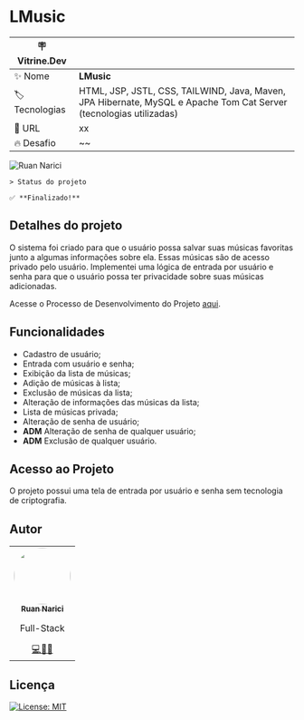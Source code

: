 # LMusic

| :placard: Vitrine.Dev |     |
| -------------  | --- |
| :sparkles: Nome        | **LMusic**
| :label: Tecnologias | HTML, JSP, JSTL, CSS, TAILWIND, Java, Maven, JPA Hibernate, MySQL e Apache Tom Cat Server (tecnologias utilizadas)
| :rocket: URL         | xx
| :fire: Desafio     | ~~

<!-- Inserir imagem com a #vitrinedev ao final do link -->
![Ruan Narici](#vitrinedev)

``` 
> Status do projeto 

✅ **Finalizado!**

```
## Detalhes do projeto
O sistema foi criado para que o usuário possa salvar suas músicas favoritas junto a algumas informações sobre ela. 
Essas músicas são de acesso privado pelo usuário. Implementei uma lógica de entrada por usuário e senha para que o usuário possa ter privacidade sobre suas músicas adicionadas.

Acesse o Processo de Desenvolvimento do Projeto <a href="https://github.com/ruan-narici/LMusic/tree/main/doc_PDS">aqui</a>.


## Funcionalidades
* Cadastro de usuário;
* Entrada com usuário e senha;
* Exibição da lista de músicas;
* Adição de músicas à lista;
* Exclusão de músicas da lista;
* Alteração de informações das músicas da lista;
* Lista de músicas privada;
* Alteração de senha de usuário;
* **ADM** Alteração de senha de qualquer usuário;
* **ADM** Exclusão de qualquer usuário.

## Acesso ao Projeto
O projeto possui uma tela de entrada por usuário e senha sem tecnologia de criptografia.

## Autor
<table>
    <tr>
        <td align="center">
            <a href="https://www.linkedin.com/in/ruan-narici/" target="_blank">
                <img style="border-radius: 50%;" src="https://avatars.githubusercontent.com/u/92829669?s=400&u=946a08e899ba7da8f24022a89417e73cf926341f&v=4" width="100px;" alt=""/>
                <br />
                <sub>
                    <b>Ruan Narici</b>
                </sub>
            </a>
            <br />
            <p>Full-Stack</p>
            <a href="https://www.linkedin.com/in/ruan-narici/" title="Ruan Narici" target="_blank">💻👨‍💻</a>
        </td>
    </tr>
</table>

## Licença

[![License: MIT](https://img.shields.io/badge/License-MIT-green.svg)](https://opensource.org/licenses/MIT)

